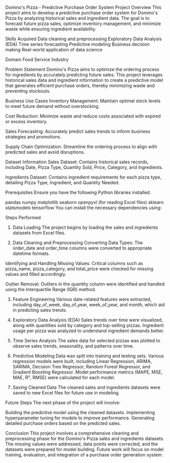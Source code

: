 Domino's Pizza - Predictive Purchase Order System
Project Overview
This project aims to develop a predictive purchase order system for Domino's Pizza by analyzing historical sales and ingredient data. The goal is to forecast future pizza sales, optimize inventory management, and minimize waste while ensuring ingredient availability.

Skills Acquired
Data cleaning and preprocessing Exploratory Data Analysis (EDA) Time series forecasting Predictive modeling Business decision making Real-world application of data science

Domain
Food Service Industry

Problem Statement
Domino's Pizza aims to optimize the ordering process for ingredients by accurately predicting future sales. This project leverages historical sales data and ingredient information to create a predictive model that generates efficient purchase orders, thereby minimizing waste and preventing stockouts.

Business Use Cases
Inventory Management:
Maintain optimal stock levels to meet future demand without overstocking.

Cost Reduction:
Minimize waste and reduce costs associated with expired or excess inventory.

Sales Forecasting:
Accurately predict sales trends to inform business strategies and promotions.

Supply Chain Optimization:
Streamline the ordering process to align with predicted sales and avoid disruptions.

Dataset Information
Sales Dataset:
Contains historical sales records, including Date, Pizza Type, Quantity Sold, Price, Category, and Ingredients.

Ingredients Dataset:
Contains ingredient requirements for each pizza type, detailing Pizza Type, Ingredient, and Quantity Needed.

Prerequisites
Ensure you have the following Python libraries installed:

pandas numpy matplotlib seaborn openpyxl (for reading Excel files) sklearn statsmodels tensorflow You can install the necessary dependencies using:

Steps Performed
1. Data Loading
The project begins by loading the sales and ingredients datasets from Excel files.

2. Data Cleaning and Preprocessing
Converting Data Types:
The order_date and order_time columns were converted to appropriate datetime formats.

Identifying and Handling Missing Values:
Critical columns such as pizza_name, pizza_category, and total_price were checked for missing values and filled accordingly.

Outlier Removal:
Outliers in the quantity column were identified and handled using the Interquartile Range (IQR) method.

3. Feature Engineering
Various date-related features were extracted, including day_of_week, day_of_year, week_of_year, and month, which aid in predicting sales trends.

4. Exploratory Data Analysis (EDA)
Sales trends over time were visualized, along with quantities sold by category and top-selling pizzas. Ingredient usage per pizza was analyzed to understand ingredient demands better.

5. Time Series Analysis
The sales data for selected pizzas was plotted to observe sales trends, seasonality, and patterns over time.

6. Predictive Modeling
Data was split into training and testing sets. Various regression models were built, including Linear Regression, ARIMA, SARIMA, Decision Tree Regressor, Random Forest Regressor, and Gradient Boosting Regressor. Model performance metrics (MAPE, MSE, MAE, R², RMSE) were calculated for each model.

7. Saving Cleaned Data
The cleaned sales and ingredients datasets were saved to new Excel files for future use in modeling.

Future Steps
The next phase of the project will involve:

Building the predictive model using the cleaned datasets. Implementing hyperparameter tuning for models to improve performance. Generating detailed purchase orders based on the predicted sales.

Conclusion
This project involves a comprehensive cleaning and preprocessing phase for the Domino's Pizza sales and ingredients datasets. The missing values were addressed, data points were corrected, and the datasets were prepared for model building. Future work will focus on model training, evaluation, and integration of a purchase order generation system.
